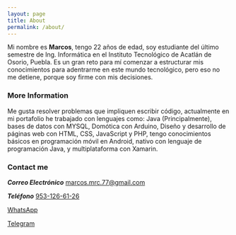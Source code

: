```yaml
---
layout: page
title: About
permalink: /about/
---
```


Mi nombre es **Marcos**, tengo 22 años de edad, soy estudiante del último semestre de Ing. Informática en el Instituto Tecnológico de Acatlán de Osorio, Puebla. Es un gran reto para mí comenzar a estructurar mis conocimientos para adentrarme en este mundo tecnológico, pero eso no me detiene, porque soy firme con mis decisiones.


### More Information
Me gusta resolver problemas que impliquen escribir código, actualmente en mi portafolio he trabajado con lenguajes como: Java (Principalmente), bases de datos con MYSQL, Domótica con Arduino, Diseño y desarrollo de páginas web con HTML, CSS, JavaScript y PHP, tengo conocimientos básicos en programación móvil en Android, nativo con lenguaje de programación Java, y multiplataforma con Xamarin.


### Contact me

***Correo Electrónico*** [marcos.mrc.77@gmail.com](mailto:marcos.mrc.77@gmail.com)

***Teléfono*** [953-126-61-26](tel:+529531266126)

[WhatsApp](https://api.whatsapp.com/send?phone=+529531266126)

[Telegram](https://t.me/Markconfig)
